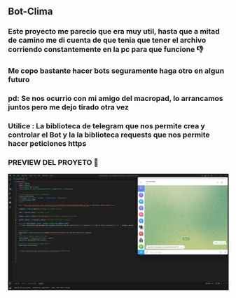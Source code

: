 ## Bot-Clima
### Este proyecto me parecio que era muy util, hasta que a mitad de camino me di cuenta de que tenia que tener el archivo corriendo constantemente en la pc para que funcione 👎
### Me copo bastante hacer bots seguramente haga otro en algun futuro 
### pd: Se nos ocurrio con mi amigo del macropad, lo arrancamos juntos pero me dejo tirado otra vez
### Utilice : La biblioteca de telegram que nos permite crea y controlar el Bot y la la biblioteca requests que nos permite hacer peticiones https

### PREVIEW DEL PROYETO 👀 ##
![img](Preview.png)

